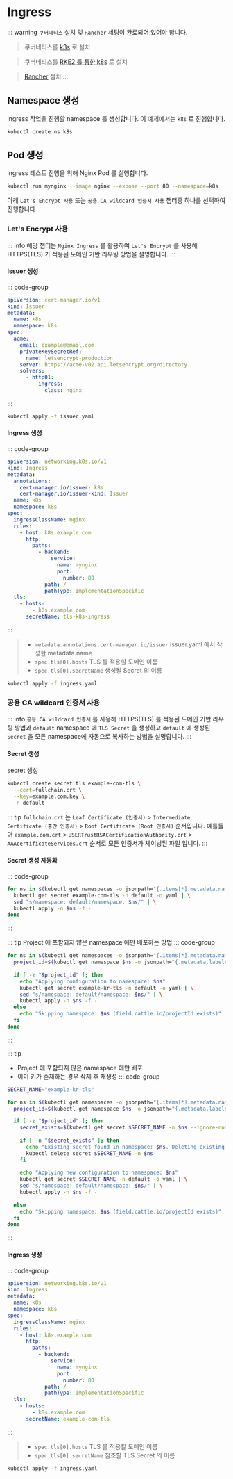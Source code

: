 # Ingress
::: warning
`쿠버네티스` 설치 및 `Rancher` 세팅이 완료되어 있어야 합니다.
> 쿠버네티스를 [k3s](/kubernetes/01-install/01-k3s/install.md) 로 설치

> 쿠버네티스를 [RKE2 를 통한 k8s](/kubernetes/01-install/02-k8s/install/step1-master.md) 로 설치

> [Rancher](/kubernetes/rancher.md) 설치 
:::

## Namespace 생성
ingress 작업을 진행할 namespace 를 생성합니다. 이 예제에서는 `k8s` 로 진행합니다.
``` bash
kubectl create ns k8s
```

## Pod 생성
ingress 테스트 진행을 위해 Nginx Pod 를 실행합니다.
``` bash
kubectl run mynginx --image nginx --expose --port 80 --namespace=k8s
```

아래 `Let's Encrypt 사용` 또는 `공용 CA wildcard 인증서 사용` 챕터중 하나를 선택하여 진행합니다.

### Let's Encrypt 사용
::: info
해당 챕터는 `Nginx Ingress` 를 활용하여 `Let's Encrypt` 를 사용해 HTTPS(TLS) 가 적용된 도메인 기반 라우팅 방법을 설명합니다.
:::

#### Issuer 생성
::: code-group
``` yaml [issuer.yaml]
apiVersion: cert-manager.io/v1
kind: Issuer
metadata:
  name: k8s
  namespace: k8s
spec:
  acme:
    email: example@email.com
    privateKeySecretRef:
      name: letsencrypt-production
    server: https://acme-v02.api.letsencrypt.org/directory
    solvers:
      - http01:
          ingress:
            class: nginx
```
:::
``` bash
kubectl apply -f issuer.yaml 
```

#### Ingress 생성
::: code-group
``` yaml [ingress.yaml]
apiVersion: networking.k8s.io/v1
kind: Ingress
metadata:
  annotations:
    cert-manager.io/issuer: k8s
    cert-manager.io/issuer-kind: Issuer
  name: k8s
  namespace: k8s
spec:
  ingressClassName: nginx
  rules:
    - host: k8s.example.com
      http:
        paths:
          - backend:
              service:
                name: mynginx
                port:
                  number: 80
            path: /
            pathType: ImplementationSpecific
  tls:
    - hosts:
        - k8s.example.com
      secretName: tls-k8s-ingress
```
:::
> * `metadata.annotations.cert-manager.io/issuer` issuer.yaml 에서 작성한 metadata.name
> * `spec.tls[0].hosts` TLS 를 적용할 도메인 이름
> * `spec.tls[0].secretName` 생성될 Secret 의 이름

``` bash
kubectl apply -f ingress.yaml 
```

### 공용 CA wildcard 인증서 사용
::: info
`공용 CA wildcard 인증서` 를 사용해 HTTPS(TLS) 를 적용된 도메인 기반 라우팅 방법과 `default` namespace 에 `TLS Secret` 을 생성하고 `default` 에 생성된 `Secret` 을 모든 namespace에 자동으로 복사하는 방법을 설명합니다.
:::

#### Secret 생성
secret 생성
``` bash
kubectl create secret tls example-com-tls \
  --cert=fullchain.crt \
  --key=example.com.key \
  -n default
```

::: tip
`fullchain.crt` 는 `Leaf Certificate (인증서)` > `Intermediate Certificate (중간 인증서)` > `Root Certificate (Root 인증서)` 순서입니다. 예를들어 `example.com.crt` > `USERTrustRSACertificationAuthority.crt` > `AAAcertificateServices.crt` 순서로 모든 인증서가 체이닝된 파일 입니다.
:::

#### Secret 생성 자동화
::: code-group
``` sh [auto-secret-create.sh]
for ns in $(kubectl get namespaces -o jsonpath="{.items[*].metadata.name}"); do
  kubectl get secret example-com-tls -n default -o yaml | \
  sed "s/namespace: default/namespace: $ns/" | \
  kubectl apply -n $ns -f -
done
```
:::

::: tip
Project 에 포함되지 않은 namespace 에만 배포하는 방법
::: code-group
``` sh [auto-secret-create-only-not-in-a-project.sh]
for ns in $(kubectl get namespaces -o jsonpath="{.items[*].metadata.name}"); do
  project_id=$(kubectl get namespace $ns -o jsonpath="{.metadata.labels['field\.cattle\.io/projectId']}" 2>/dev/null)
  
  if [ -z "$project_id" ]; then
    echo "Applying configuration to namespace: $ns"
    kubectl get secret example-kr-tls -n default -o yaml | \
    sed "s/namespace: default/namespace: $ns/" | \
    kubectl apply -n $ns -f -
  else
    echo "Skipping namespace: $ns (field.cattle.io/projectId exists)"
  fi
done
```
:::

::: tip
* Project 에 포함되지 않은 namespace 에만 배포
* 이미 키가 존재하는 경우 삭제 후 재생성
::: code-group
``` sh [auto-secret-create-only-not-in-a-project.sh]
SECRET_NAME="example-kr-tls"

for ns in $(kubectl get namespaces -o jsonpath="{.items[*].metadata.name}"); do
  project_id=$(kubectl get namespace $ns -o jsonpath="{.metadata.labels['field\.cattle\.io/projectId']}" 2>/dev/null)

  if [ -z "$project_id" ]; then
    secret_exists=$(kubectl get secret $SECRET_NAME -n $ns --ignore-not-found)
    
    if [ -n "$secret_exists" ]; then
      echo "Existing secret found in namespace: $ns. Deleting existing secret..."
      kubectl delete secret $SECRET_NAME -n $ns
    fi
    
    echo "Applying new configuration to namespace: $ns"
    kubectl get secret $SECRET_NAME -n default -o yaml | \
    sed "s/namespace: default/namespace: $ns/" | \
    kubectl apply -n $ns -f -
    
  else
    echo "Skipping namespace: $ns (field.cattle.io/projectId exists)"
  fi
done
```
:::

#### Ingress 생성
::: code-group
``` yaml [ingress.yaml]
apiVersion: networking.k8s.io/v1
kind: Ingress
metadata:
  name: k8s
  namespace: k8s
spec:
  ingressClassName: nginx
  rules:
    - host: k8s.example.com
      http:
        paths:
          - backend:
              service:
                name: mynginx
                port:
                  number: 80
            path: /
            pathType: ImplementationSpecific
  tls:
    - hosts:
        - k8s.example.com
      secretName: example-com-tls
```
:::
> * `spec.tls[0].hosts` TLS 를 적용할 도메인 이름
> * `spec.tls[0].secretName` 참조할 TLS Secret 의 이름

``` bash
kubectl apply -f ingress.yaml
```